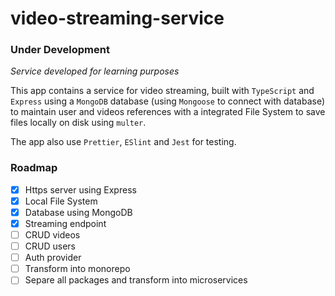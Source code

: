 # video-streaming-service

### **Under Development**

_Service developed for learning purposes_

This app contains a service for video streaming, built with `TypeScript` and `Express` using a `MongoDB` database (using `Mongoose` to connect with database) to maintain user and videos references with a integrated File System to save files locally on disk using `multer`.

The app also use `Prettier`, `ESlint` and `Jest` for testing.

### Roadmap

- [x] Https server using Express
- [x] Local File System
- [x] Database using MongoDB
- [x] Streaming endpoint
- [ ] CRUD videos
- [ ] CRUD users
- [ ] Auth provider
- [ ] Transform into monorepo
- [ ] Separe all packages and transform into microservices
